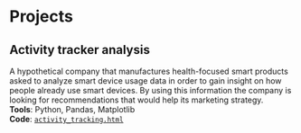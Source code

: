 # Projects
## Activity tracker analysis
A hypothetical company that manufactures health-focused smart products asked to analyze smart device usage data in order to gain insight on how people already use smart devices. By using this information the company is looking for recommendations that would help its marketing strategy.  
**Tools**: Python, Pandas, Matplotlib  
**Code**: [`activity_tracking.html`](https://antonio-cln.github.io/Projects/activity_tracking.html) 
